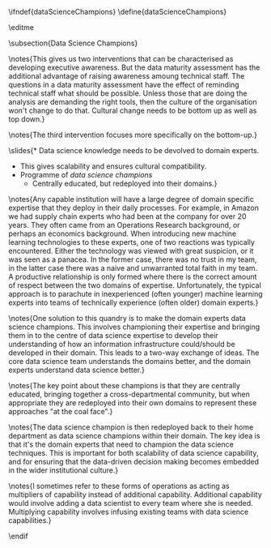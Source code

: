\ifndef{dataScienceChampions}
\define{dataScienceChampions}

\editme

\subsection{Data Science Champions}

\notes{This gives us two interventions that can be characterised as developing executive awareness. But the data maturity assessment has the additional advantage of raising awareness amoung technical staff. The questions in a data maturity assessment have the effect of reminding technical staff what should be possible. Unless those that are doing the analysis are demanding the right tools, then the culture of the organisation won't change to do that. Cultural change needs to be bottom up as well as top down.}

\notes{The third intervention focuses more specifically on the bottom-up.}

\slides{* Data science knowledge needs to be devolved to domain experts.
  * This gives scalability and ensures cultural compatibility.
* Programme of *data science champions*
  * Centrally educated, but redeployed into their domains.}

\notes{Any capable institution will have a large degree of domain specific expertise that they deploy in their daily processes. For example, in Amazon we had supply chain experts who had been at the company for over 20 years. They often came from an Operations Research background, or perhaps an economics background. When introducing new machine learning technologies to these experts, one of two reactions was typically encountered. Either the technology was viewed with great suspicion, or it was seen as a panacea. In the former case, there was no trust in my team, in the latter case there was a naive and unwarranted total faith in my team. A productive relationship is only formed where there is the correct amount of respect between the two domains of expertise. Unfortunately, the typical approach is to parachute in inexperienced (often younger) machine learning experts into teams of technically experience (often older) domain experts.}

\notes{One solution to this quandry is to make the domain experts data science champions. This involves championing their expertise and bringing them in to the centre of data science expertise to develop their understanding of how an information infrastructure could/should be developed in their domain. This leads to a two-way exchange of ideas. The core data science team understands the domains better, and the domain experts understand data science better.}

\notes{The key point about these champions is that they are centrally educated, bringing together a cross-departmental community, but when appropriate they are redeployed into their own domains to represent these approaches "at the coal face".}

\notes{The data science champion is then redeployed back to their home department as data science champions within their domain. The key idea is that it's the domain experts that need to champion the data science techniques. This is important for both scalability of data science capability, and for ensuring that the data-driven decision making becomes embedded in the wider institutional culture.}

\notes{I sometimes refer to these forms of operations as acting as multipliers of capability instead of additional capability. Additional capability would involve adding a data scientist to every team where she is needed. Multiplying capability involves infusing existing teams with data science capabilities.}

\endif
